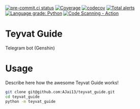 [![pre-commit.ci status](https://results.pre-commit.ci/badge/github/AJai13/teyvat_guide/main.svg)](https://results.pre-commit.ci/latest/github/AJai13/teyvat_guide/main)
[![Coverage](https://github.com/AJai13/teyvat_guide/actions/workflows/coverage.yml/badge.svg)](https://github.com/AJai13/teyvat_guide/actions/workflows/coverage.yml)
[![codecov](https://codecov.io/gh/AJai13/teyvat_guide/branch/main/graph/badge.svg?token=<your-token-for-badges>)](https://codecov.io/gh/AJai13/teyvat_guide)
[![Total alerts](https://img.shields.io/lgtm/alerts/g/AJai13/teyvat_guide.svg?logo=lgtm&logoWidth=18)](https://lgtm.com/projects/g/AJai13/teyvat_guide/alerts/)
[![Language grade: Python](https://img.shields.io/lgtm/grade/python/g/AJai13/teyvat_guide.svg?logo=lgtm&logoWidth=18)](https://lgtm.com/projects/g/AJai13/teyvat_guide/context:python)
[![Code Scanning - Action](https://github.com/AJai13/teyvat_guide/actions/workflows/codeql.yml/badge.svg)](https://github.com/AJai13/teyvat_guide/actions/workflows/codeql.yml)

# Teyvat Guide

Telegram bot (Genshin)

# Usage

Describe here how the awesome Teyvat Guide works!

```bash
git clone git@github.com:AJai13/teyvat_guide.git
cd teyvat_guide
python -m teyvat_guide
```
